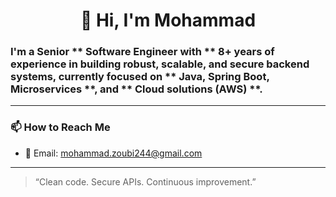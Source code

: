 <h1 align="center">
👋 Hi, I'm Mohammad
</h1>


### I'm a Senior ** Software Engineer with ** 8+ years of experience in building robust, scalable, and secure backend systems, currently focused on ** Java, Spring Boot, Microservices **, and ** Cloud solutions (AWS) **.


---

### 📫 How to Reach Me
- 📧 Email: mohammad.zoubi244@gmail.com

---
> “Clean code. Secure APIs. Continuous improvement.”
